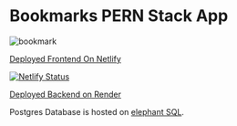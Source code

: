 # Bookmarks PERN Stack App

![bookmark](https://images.unsplash.com/photo-1581447109081-3656e3f87cbf?ixlib=rb-4.0.3&ixid=MnwxMjA3fDB8MHxwaG90by1wYWdlfHx8fGVufDB8fHx8&auto=format&fit=crop&w=1252&q=80)

[Deployed Frontend On Netlify](https://bookmarks-pern-stack-frontend.netlify.app/)

[![Netlify Status](https://api.netlify.com/api/v1/badges/de3d15a1-4b14-4888-9227-6ec32fe3f99c/deploy-status)](https://app.netlify.com/sites/bookmarks-pern-stack-frontend/deploys)

[Deployed Backend on Render](https://bookmarks-pernstack-backend.onrender.com)

Postgres Database is hosted on [elephant SQL](www.elephantsql.com).
